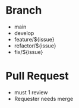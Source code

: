 # Branch
- main
- develop
- feature/${issue}
- refactor/${issue}
- fix/${issue}
# Pull Request
- must 1 review
- Requester needs merge
